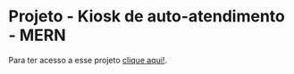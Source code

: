 # Projeto - Kiosk de auto-atendimento - MERN

Para ter acesso a esse projeto [clique aqui!](https://auto-atendimento.herokuapp.com/).
